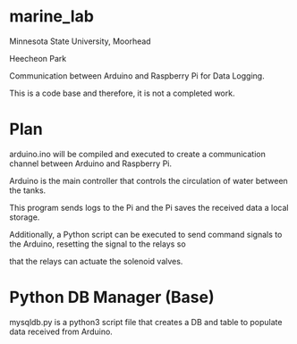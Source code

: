 # marine_lab

Minnesota State University, Moorhead

Heecheon Park

Communication between Arduino and Raspberry Pi for Data Logging.

This is a code base and therefore, it is not a completed work.

# Plan

arduino.ino will be compiled and executed to create a communication channel between Arduino and Raspberry Pi.

Arduino is the main controller that controls the circulation of water between the tanks.

This program sends logs to the Pi and the Pi saves the received data a local storage.

Additionally, a Python script can be executed to send command signals to the Arduino, resetting the signal to the relays so 

that the relays can actuate the solenoid valves.

# Python DB Manager (Base)

mysqldb.py is a python3 script file that creates a DB and table to populate data received from Arduino.



